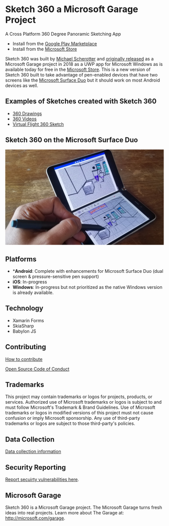# Sketch 360 a Microsoft Garage Project
A Cross Platform 360 Degree Panoramic Sketching App

- Install from the [Google Play Marketplace](https://play.google.com/store/apps/details?id=com.microsoft.garage.sketch360app)
- Install from the [Microsoft Store](https://www.microsoft.com/en-us/p/sketch-360/9p89s2qlh11t)

Sketch 360 was built by [Michael Scherotter](https://github.com/mscherotter) and [originally released](https://www.microsoft.com/en-us/garage/blog/2018/11/finally-a-way-to-sketch-360-degree-vr-scenes/) as a Microsoft Garage project in 2018 as a UWP app for Microsoft Windows as is available today for free in the [Microsoft Store](https://www.microsoft.com/en-us/p/sketch-360/9p89s2qlh11t).  This is a new version of Sketch 360 built to take advantage of pen-enabled devices that have two screens like the [Microsoft Surface Duo](https://www.microsoft.com/en-us/surface/devices/surface-duo) but it should work on most Android devices as well.

## Examples of Sketches created with Sketch 360
- [360 Drawings](https://lightroom.adobe.com/shares/21b9e652ff4e46ef86130478cbb50abf)
- [360 Videos](https://studio.youtube.com/video/AImRmQYN_hk/edit)
- [Virtual Flight 360 Sketch](https://youtu.be/pTFVXD1v3zQ)
## Sketch 360 on the Microsoft Surface Duo
![Sketch 360 on the Microsoft Surface Duo](mobile.jpg)

## Platforms
- ***Android**: Complete with enhancements for Microsoft Surface Duo (dual screen & pressure-sensitive pen support) 
- **iOS**: In-progress
- **Windows**: In-progress but not prioritized as the native Windows version is already available.

## Technology
- Xamarin Forms
- SkiaSharp
- Babylon JS

## Contributing
[How to contribute](Contributing.md)

[Open Source Code of Conduct](https://opensource.microsoft.com/codeofconduct)

## Trademarks
This project may contain trademarks or logos for projects, products, or services. Authorized use of Microsoft trademarks or logos is subject to and must follow Microsoft's Trademark & Brand Guidelines. Use of Microsoft trademarks or logos in modified versions of this project must not cause confusion or imply Microsoft sponsorship. Any use of third-party trademarks or logos are subject to those third-party's policies.

## Data Collection
[Data collection information](DataCollection.md)

## Security Reporting
[Report secuirty vulnerabilities here](Security.md).

## Microsoft Garage
Sketch 360 is a Microsoft Garage project. The Microsoft Garage turns fresh ideas into real projects. Learn more about The Garage at: http://microsoft.com/garage.